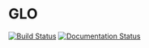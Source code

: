 # GLO

[![Build Status](https://www.travis-ci.com/learnitall/glo.svg?branch=master)](https://www.travis-ci.com/learnitall/glo)
[![Documentation Status](https://readthedocs.org/projects/glo/badge/?version=latest)](https://glo.readthedocs.io/en/latest/?badge=latest)
